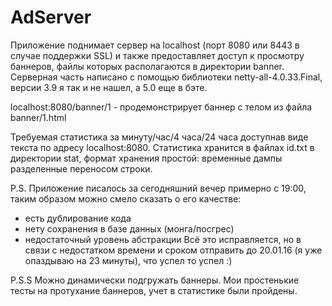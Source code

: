 # AdServer


Приложение поднимает сервер на localhost (порт 8080 или 8443 в случае поддержки SSL) и также предоставляет доступ к
просмотру баннеров, файлы которых располагаются в директории banner. 
Серверная часть написано с помощью библиотеки netty-all-4.0.33.Final, версии 3.9 я так и не нашел, а 5.0 еще в бэте.

localhost:8080/banner/1 - продемонстрирует баннер с телом из файла banner/1.html

Требуемая статистика за минуту/час/4 часа/24 часа доступнав виде текста по адресу localhost:8080.
Статистика хранится в файлах id.txt в директории stat, формат хранения простой: временные дампы разделенные переносом строки.

P.S. Приложение писалось за сегодняшний вечер примерно с 19:00, таким образом можно смело сказать о его качестве: 
* есть дублирование кода
* нету сохранения в базе данных (монга/посгрес)
* недостаточный уровень абстракции
Всё это исправляется, но в связи с недостатком времени и сроком отправить до 20.01.16 (я уже опаздываю на 23 минуты), что успел то успел :)

P.S.S Можно динамически подгружать баннеры. Мои простенькие тесты на протухание баннеров, учет в статистике были пройдены.



